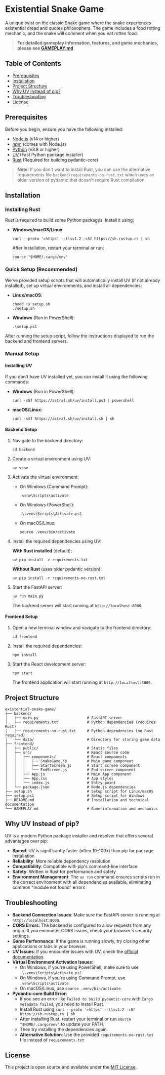 # Existential Snake Game

A unique twist on the classic Snake game where the snake experiences existential dread and quotes philosophers. The game includes a food rotting mechanic, and the snake will comment when you eat rotten food.

> **For detailed gameplay information, features, and game mechanics, please see [GAMEPLAY.md](GAMEPLAY.md)**

## Table of Contents

- [Prerequisites](#prerequisites)
- [Installation](#installation)
- [Project Structure](#project-structure)
- [Why UV Instead of pip?](#why-uv-instead-of-pip)
- [Troubleshooting](#troubleshooting)
- [License](#license)

## Prerequisites

Before you begin, ensure you have the following installed:
- [Node.js](https://nodejs.org/) (v14 or higher)
- [npm](https://www.npmjs.com/) (comes with Node.js)
- [Python](https://www.python.org/) (v3.8 or higher)
- [UV](https://github.com/astral-sh/uv) (Fast Python package installer)
- [Rust](https://www.rust-lang.org/tools/install) (Required for building pydantic-core)

> **Note**: If you don't want to install Rust, you can use the alternative requirements file `backend/requirements-no-rust.txt` which uses an older version of pydantic that doesn't require Rust compilation.

## Installation

### Installing Rust

Rust is required to build some Python packages. Install it using:

- **Windows/macOS/Linux**:
  ```
  curl --proto '=https' --tlsv1.2 -sSf https://sh.rustup.rs | sh
  ```
  
  After installation, restart your terminal or run:
  ```
  source "$HOME/.cargo/env"
  ```

### Quick Setup (Recommended)

We've provided setup scripts that will automatically install UV (if not already installed), set up virtual environments, and install all dependencies:

- **Linux/macOS**:
  ```
  chmod +x setup.sh
  ./setup.sh
  ```

- **Windows** (Run in PowerShell):
  ```
  .\setup.ps1
  ```

After running the setup script, follow the instructions displayed to run the backend and frontend servers.

### Manual Setup

#### Installing UV

If you don't have UV installed yet, you can install it using the following commands:

- **Windows** (Run in PowerShell):
  ```
  curl -sSf https://astral.sh/uv/install.ps1 | powershell
  ```

- **macOS/Linux**:
  ```
  curl -sSf https://astral.sh/uv/install.sh | sh
  ```

#### Backend Setup

1. Navigate to the backend directory:
   ```
   cd backend
   ```

2. Create a virtual environment using UV:
   ```
   uv venv
   ```

3. Activate the virtual environment:
   - On Windows (Command Prompt):
     ```
     .venv\Scripts\activate
     ```
   - On Windows (PowerShell):
     ```
     .\.venv\Scripts\Activate.ps1
     ```
   - On macOS/Linux:
     ```
     source .venv/bin/activate
     ```

4. Install the required dependencies using UV:
   
   **With Rust installed** (default):
   ```
   uv pip install -r requirements.txt
   ```
   
   **Without Rust** (uses older pydantic version):
   ```
   uv pip install -r requirements-no-rust.txt
   ```

5. Start the FastAPI server:
   ```
   uv run main.py
   ```

   The backend server will start running at `http://localhost:8000`.

#### Frontend Setup

1. Open a new terminal window and navigate to the frontend directory:
   ```
   cd frontend
   ```

2. Install the required dependencies:
   ```
   npm install
   ```

3. Start the React development server:
   ```
   npm start
   ```

   The frontend application will start running at `http://localhost:3000`.

## Project Structure

```
existential-snake-game/
├── backend/
│   ├── main.py                      # FastAPI server
│   ├── requirements.txt             # Python dependencies (requires Rust)
│   ├── requirements-no-rust.txt     # Python dependencies (no Rust required)
│   └── data/                        # Directory for storing game data
├── frontend/
│   ├── public/                      # Static files
│   ├── src/                         # React source code
│   │   ├── components/              # React components
│   │   │   ├── SnakeGame.js         # Main game component
│   │   │   ├── StartScreen.js       # Start screen component
│   │   │   └── EndScreen.js         # End screen component
│   │   ├── App.js                   # Main App component
│   │   ├── App.css                  # App styles
│   │   └── index.js                 # Entry point
│   └── package.json                 # Node.js dependencies
├── setup.sh                         # Setup script for Linux/macOS
├── setup.ps1                        # Setup script for Windows
├── README.md                        # Installation and technical documentation
└── GAMEPLAY.md                      # Game information and mechanics
```

## Why UV Instead of pip?

UV is a modern Python package installer and resolver that offers several advantages over pip:

- **Speed**: UV is significantly faster (often 10-100x) than pip for package installation
- **Reliability**: More reliable dependency resolution
- **Compatibility**: Compatible with pip's command-line interface
- **Safety**: Written in Rust for performance and safety
- **Environment Management**: The `uv run` command ensures scripts run in the correct environment with all dependencies available, eliminating common "module not found" errors

## Troubleshooting

- **Backend Connection Issues**: Make sure the FastAPI server is running at `http://localhost:8000`.
- **CORS Errors**: The backend is configured to allow requests from any origin. If you encounter CORS issues, check your browser's security settings.
- **Game Performance**: If the game is running slowly, try closing other applications or tabs in your browser.
- **UV Issues**: If you encounter issues with UV, check the [official documentation](https://github.com/astral-sh/uv).
- **Virtual Environment Activation Issues**: 
  - On Windows, if you're using PowerShell, make sure to use `.\.venv\Scripts\Activate.ps1`
  - On Windows, if you're using Command Prompt, use `.venv\Scripts\activate`
  - On macOS/Linux, use `source .venv/bin/activate`
- **Pydantic-core Build Error**: 
  - If you see an error like `Failed to build pydantic-core` with `Cargo metadata failed`, you need to install Rust.
  - Install Rust using `curl --proto '=https' --tlsv1.2 -sSf https://sh.rustup.rs | sh`
  - After installing Rust, restart your terminal or run `source "$HOME/.cargo/env"` to update your PATH.
  - Then try installing the dependencies again.
  - **Alternative Solution**: Use the provided `requirements-no-rust.txt` file instead of `requirements.txt`

## License

This project is open source and available under the [MIT License](LICENSE).